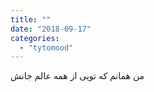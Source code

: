 ```yaml
---
title: ""
date: "2018-09-17"
categories: 
  - "tytomood"
---
```


من همانم که تویی از همه عالم جانش
